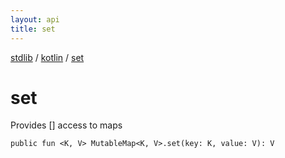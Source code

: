 ```yaml
---
layout: api
title: set
---
```

[stdlib](../index.html) / [kotlin](index.html) / [set](set.html)

# set
Provides [] access to maps
```
public fun <K, V> MutableMap<K, V>.set(key: K, value: V): V
```

